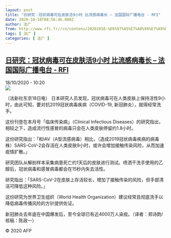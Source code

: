 ```yaml
---
layout: post
title: "日研究：冠状病毒可在皮肤活9小时 比流感病毒长 – 法国国际广播电台 - RFI"
date: 2020-10-18T08:56:46.000Z
author: 法广
from: http://www.rfi.fr//cn/contenu/20201018-%E6%97%A5%E7%A0%94%E7%A9%B6%E5%86%A0%E7%8A%B6%E7%97%85%E6%AF%92%E5%8F%AF%E5%9C%A8%E7%9A%AE%E8%82%A4%E6%B4%BB9%E5%B0%8F%E6%97%B6-%E6%AF%94%E6%B5%81%E6%84%9F%E7%97%85%E6%AF%92%E9%95%BF
tags: [ 法广 ]
categories: [ 法广 ]
---
```

<!--1603011406000-->
[日研究：冠状病毒可在皮肤活9小时 比流感病毒长 – 法国国际广播电台 - RFI](http://www.rfi.fr//cn/contenu/20201018-%E6%97%A5%E7%A0%94%E7%A9%B6%E5%86%A0%E7%8A%B6%E7%97%85%E6%AF%92%E5%8F%AF%E5%9C%A8%E7%9A%AE%E8%82%A4%E6%B4%BB9%E5%B0%8F%E6%97%B6-%E6%AF%94%E6%B5%81%E6%84%9F%E7%97%85%E6%AF%92%E9%95%BF)
------

<div>
<div>18/10/2020 - 10:20</div><img src="https://s.rfi.fr/media/display/a4f7901c-111d-11eb-8de8-005056bff430/w:310/p:16x9/int0009b.201018162004.jpg"><div class="t-content__body u-clearfix">            <p>（法新社东京18日电）    日本研究人员发现，冠状病毒可在人类皮肤上保持活性9小时，由此可知，要对抗2019冠状病毒疾病（COVID-19, 新冠肺炎），就得经常洗手。</p><p>    这份刊登在本月号「临床传染病」（Clinical Infectious Diseases）的研究指出，相较之下，造成流行性感冒的病毒只会在人类皮肤停留约1.8小时。</p><p>    这份研究指出：「和IAV（A型流感病毒）相比，（造成2019冠状病毒疾病的病毒株）SARS-CoV-2会存活在人类皮肤9小时，或许会增加接触传染风险，从而加速疫情扩散。」</p><p>    研究团队从解剖样本采集病患死亡约1天后的皮肤进行测试。喷洒干洗手使用的乙醇后，冠状病毒和感冒病毒都会在15秒内失去活性。</p><p>    研究指出：「SARS-CoV-2在皮肤上存活较长，增加了接触传染的风险，但手部清洁可降低这种风险。」</p><p>    这份研究为世界卫生组织（World Health Organization）建议经常且彻底洗手以降低病毒传播风险的方针提供佐证。</p><p>    新冠肺炎去年底在中国爆发后，至今全球已有近4000万人染疫。（译者：郑诗韵/核稿：陈政一）</p><p></p>            <p class="t-copyright">© 2020 AFP</p>        </div>
</div>
